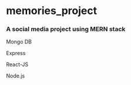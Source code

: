 # memories_project

### A social media project using MERN stack

Mongo DB

Express

React-JS

Node.js
